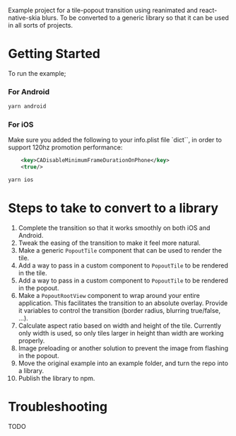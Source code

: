 Example project for a tile-popout transition using reanimated and react-native-skia blurs.
To be converted to a generic library so that it can be used in all sorts of projects.

# Getting Started

To run the example;

### For Android

```bash
yarn android
```

### For iOS

Make sure you added the following to your info.plist file `dict``, in order to support 120hz promotion performance:

```xml
	<key>CADisableMinimumFrameDurationOnPhone</key>
	<true/>
```

```bash
yarn ios
```

# Steps to take to convert to a library

1. Complete the transition so that it works smoothly on both iOS and Android.
2. Tweak the easing of the transition to make it feel more natural.
3. Make a generic `PopoutTile` component that can be used to render the tile.
4. Add a way to pass in a custom component to `PopoutTile` to be rendered in the tile.
5. Add a way to pass in a custom component to `PopoutTile` to be rendered in the popout.
6. Make a `PopoutRootView` component to wrap around your entire application. This facilitates the transition to an absolute overlay. Provide it variables to control the transition (border radius, blurring true/false, ...).
7. Calculate aspect ratio based on width and height of the tile. Currently only width is used, so only tiles larger in height than width are working properly.
8. Image preloading or another solution to prevent the image from flashing in the popout.
9. Move the original example into an example folder, and turn the repo into a library.
10. Publish the library to npm.

# Troubleshooting

TODO
